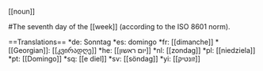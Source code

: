[[noun]]

#The seventh day of the [[week]] (according to the ISO 8601 norm).

==Translations==
*de: Sonntag
*es: domingo
*fr: [[dimanche]]
*[[Georgian]]: [[კვირადღე]]
*he: [[יום ראשון]]
*nl: [[zondag]]
*pl: [[niedziela]]
*pt: [[Domingo]]
*sq: [[e diel]]
*sv: [[söndag]]
*yi: [[זונטיק]]